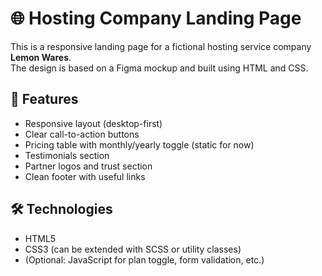 # 🌐 Hosting Company Landing Page

This is a responsive landing page for a fictional hosting service company **Lemon Wares**.  
The design is based on a Figma mockup and built using HTML and CSS.

## 🚀 Features

- Responsive layout (desktop-first)
- Clear call-to-action buttons
- Pricing table with monthly/yearly toggle (static for now)
- Testimonials section
- Partner logos and trust section
- Clean footer with useful links

## 🛠️ Technologies

- HTML5
- CSS3 (can be extended with SCSS or utility classes)
- (Optional: JavaScript for plan toggle, form validation, etc.)